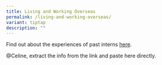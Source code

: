 ```yaml
---
title: Living and Working Overseas
permalink: /living-and-working-overseas/
variant: tiptap
description: ""
---
```

<p>Find out about the experiences of past interns <a href="https://staging.d8cu29s1ycaje.amplifyapp.com/overseas/" rel="noopener noreferrer nofollow" target="_blank">here</a>.</p>
<p>@Celine, extract the info from the link and paste here directly.</p>